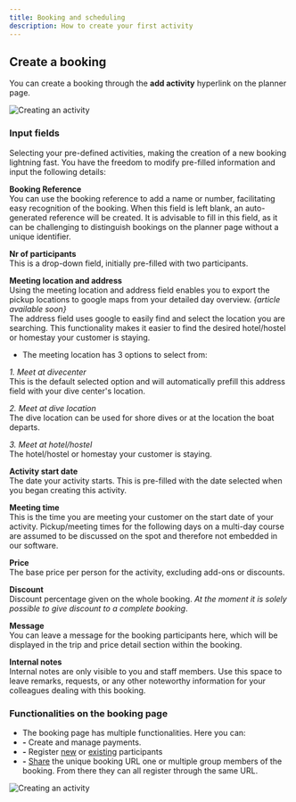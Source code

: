 ```yaml
---
title: Booking and scheduling
description: How to create your first activity
---
```


## Create a booking
You can create a booking through the **add activity** hyperlink on the planner page.

![Creating an activity](/images/Creating_an_activity.jpg)

### Input fields

Selecting your pre-defined activities, making the creation of a new booking lightning fast. You have the freedom to modify pre-filled information and input the following details:

**Booking Reference** 
<br>You can use the booking reference to add a name or number, facilitating easy recognition of the booking. When this field is left blank, an auto-generated reference will be created. It is advisable to fill in this field, as it can be challenging to distinguish bookings on the planner page without a unique identifier.

**Nr of participants** 
<br>This is a drop-down field, initially pre-filled with two participants.

**Meeting location and address** 
<br>Using the meeting location and address field enables you to export the pickup locations to google maps from your detailed day overview. *{article available soon}* 
<br>The address field uses google to easily find and select the location you are searching. This functionality makes it easier to find the desired hotel/hostel or homestay your customer is staying.

- The meeting location has 3 options to select from:

*1. Meet at divecenter*
<br>This is the default selected option and will automatically prefill this address field with your dive center's location. 

*2. Meet at dive location*
<br>The dive location can be used for shore dives or at the location the boat departs.

*3. Meet at hotel/hostel*
<br>The hotel/hostel or homestay your customer is staying. 

**Activity start date**
<br>The date your activity starts. This is pre-filled with the date selected when you began creating this activity.

**Meeting time**
<br>This is the time you are meeting your customer on the start date of your activity. 
Pickup/meeting times for the following days on a multi-day course are assumed to be discussed on the spot and therefore not embedded in our software.

**Price**
<br>The base price per person for the activity, excluding add-ons or discounts.

**Discount**
<br>Discount percentage given on the whole booking. *At the moment it is solely possible to give discount to a complete booking*.

**Message**
<br>You can leave a message for the booking participants here, which will be displayed in the trip and price detail section within the booking.

**Internal notes**
<br>Internal notes are only visible to you and staff members. Use this space to leave remarks, requests, or any other noteworthy information for your colleagues dealing with this booking.

### Functionalities on the booking page
- The booking page has multiple functionalities. Here you can: 
- **-** Create and manage payments.
- **-** Register [new](/user_manual/customer_onboarding/#2-send-a-personalized-email) or [existing](/user_manual/customer_onboarding/#3-select-an-existing-registration) participants 
- **-** [Share](/user_manual/customer_onboarding/#1-share-the-booking-url) the unique booking URL one or multiple group members of the booking. From there they can all register through the same URL.

![Creating an activity](/images/Creating_an_activity2.jpg)